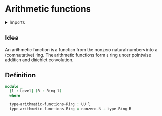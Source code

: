 #  Arithmetic functions

<details><summary>Imports</summary>
```agda
module elementary-number-theory.arithmetic-functions where
open import elementary-number-theory.nonzero-natural-numbers
open import foundation.universe-levels
open import ring-theory.rings
```
</details>

## Idea

An arithmetic function is a function from the nonzero natural numbers into a (commutative) ring. The arithmetic functions form a ring under pointwise addition and dirichlet convolution.

## Definition

```agda
module _
  {l : Level} (R : Ring l)
  where

  type-arithmetic-functions-Ring : UU l
  type-arithmetic-functions-Ring = nonzero-ℕ → type-Ring R
```
